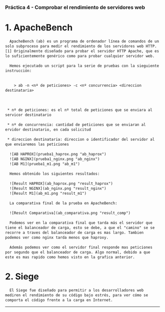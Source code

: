 ### Práctica 4 - Comprobar el rendimiento de servidores web ###

# 1. ApacheBench


      ApacheBench (ab) es un programa de ordenador línea de comandos de un solo subproceso para medir el rendimiento de los servidores web HTTP. [1] Originalmente diseñado para probar el servidor HTTP Apache, que es lo suficientemente genérico como para probar cualquier servidor web.

      Hemos ejecutado un script para la serie de pruebas con la sieguiente instrucción:


        > ab -n <nº de peticiones> -c <nº concurrencia> <direccion destinataria>
  


     * nº de peticiones: es el nº total de peticiones que se enviara al servicor destinatario

     * nº de concurrencia: cantidad de peticiones que se enviaran al ervidor destinatario, en cada solicitud

     * direccion destinataria: direccion o identificador del servidor al que enviaremos las peticiones

      ![AB HAPROX](prueba1_haprox.png "ab_haprox")
      ![AB NGINX](prueba1_nginx.png "ab_nginx")
      ![AB M1](prueba1_m1.png "ab_m1")

      Hemos obtenido los siguientes resultados:

      ![Result HAPROX](ab_haprox.png "result_haprox")
      ![Result NGINX](ab_nginx.png "result_nginx")
      ![Result M1](ab_m1.png "result_m1")

      La comparativa final de la prueba en ApacheBench:

      ![Result Comparativa](ab_comparativa.png "result_comp")

      Podemos ver en la comparativa final que tarda más el servidor que tiene el balanceador de carga, esto se debe, a que el "camino" se se recorre a traves del balanceador de carga es mas largo. Tambien podemos ver como nginx tarda menos que haproxy.

      Además podemos ver como el servidor final responde mas peticiones por segundo que el balanceador de carga. Algo normal, debido a que este es mas rapido como hemos visto en la grafica anterior.

# 2. Siege

      El Siege fue diseñado para permitir a los desarrolladores web mediren el rendimiento de su código bajo estrés, para ver cómo se comporta el código frente a la carga en Internet.

***

